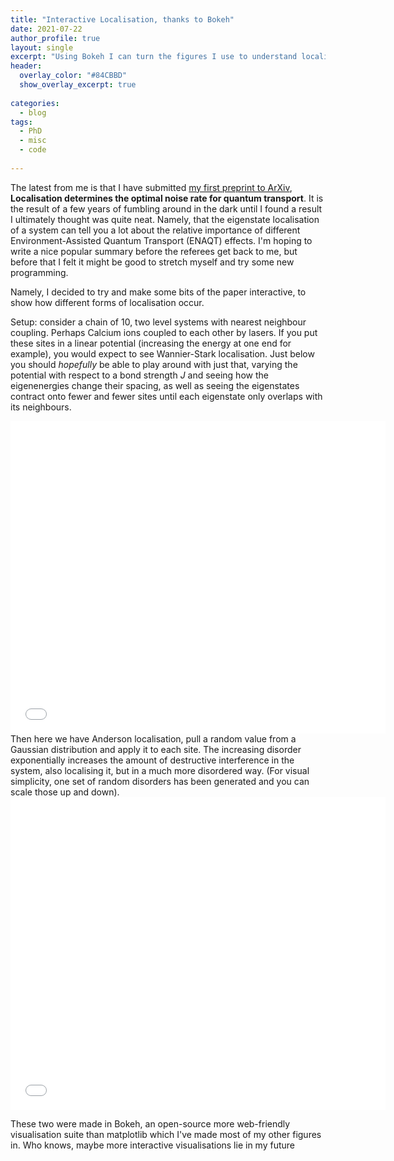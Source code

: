 ```yaml
---
title: "Interactive Localisation, thanks to Bokeh"
date: 2021-07-22
author_profile: true
layout: single
excerpt: "Using Bokeh I can turn the figures I use to understand localisation into something interactive. More coming soon."
header:
  overlay_color: "#84CBBD"
  show_overlay_excerpt: true
  
categories:
  - blog
tags:
  - PhD
  - misc
  - code
 
---
```

The latest from me is that I have submitted [my first preprint to ArXiv](https://arxiv.org/abs/2106.12567), **Localisation determines the optimal noise rate for quantum transport**. 
It is the result of a few years of fumbling around in the dark until I found a result I ultimately thought was quite neat. Namely, that the eigenstate localisation of a system can tell you a lot about the relative importance of different Environment-Assisted Quantum Transport (ENAQT) effects. 
I'm hoping to write a nice popular summary before the referees get back to me, but before that I felt it might be good to stretch myself and try some new programming. 

Namely, I decided to try and make some bits of the paper interactive, to show how different forms of localisation occur. 

Setup: consider a chain of 10, two level systems with nearest neighbour coupling. Perhaps Calcium ions coupled to each other by lasers. If you put these sites in a linear potential (increasing the energy at one end for example), you would expect to see Wannier-Stark localisation. 
Just below you should _hopefully_ be able to play around with just that, varying the potential with respect to a bond strength _J_ and seeing how the eigenenergies change their spacing, as well as seeing the eigenstates contract onto fewer and fewer sites until each eigenstate only overlaps with its neighbours. 

 <embed type="text/html" src="/assets/wannier-N10.html" width="600" height="500"> 
Then here we have Anderson localisation, pull a random value from a Gaussian distribution and apply it to each site. The increasing disorder exponentially increases the amount of destructive interference in the system, also localising it, but in a much more disordered way. (For visual simplicity, one set of random disorders has been generated and you can scale those up and down). 
 <embed type="text/html" src="/assets/anderson-N10.html" width="600" height="500"> 

These two were made in Bokeh, an open-source more web-friendly visualisation suite than matplotlib which I've made most of my other figures in. Who knows, maybe more interactive visualisations lie in my future